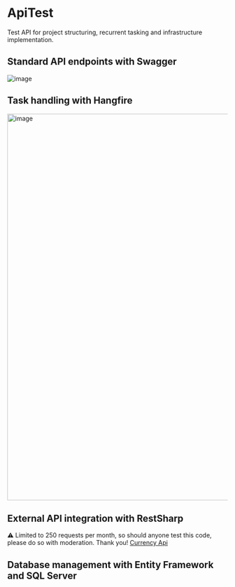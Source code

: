 # ApiTest
Test API for project structuring, recurrent tasking and infrastructure implementation.

## Standard API endpoints with Swagger

![image](https://user-images.githubusercontent.com/49081253/157654990-b21b088f-a7b4-4372-a053-e173c16c163a.png)

## Task handling with Hangfire

<img width="884" alt="image" src="https://user-images.githubusercontent.com/49081253/157654961-4ac1b9d0-9d8a-4a9a-be44-4b59cd3fb7c2.png">

## External API integration with RestSharp

⚠️ Limited to 250 requests per month, so should anyone test this code, please do so with moderation. Thank you!
[Currency Api](https://app.currencyapi.com/)

## Database management with Entity Framework and SQL Server
